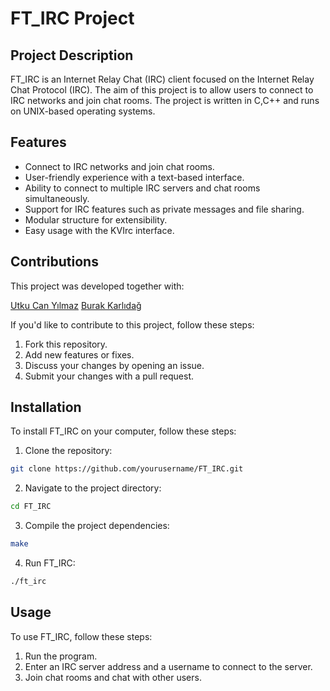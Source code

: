 # FT_IRC Project

## Project Description

FT_IRC is an Internet Relay Chat (IRC) client focused on the Internet Relay Chat Protocol (IRC). The aim of this project is to allow users to connect to IRC networks and join chat rooms. The project is written in C,C++ and runs on UNIX-based operating systems.

## Features

- Connect to IRC networks and join chat rooms.
- User-friendly experience with a text-based interface.
- Ability to connect to multiple IRC servers and chat rooms simultaneously.
- Support for IRC features such as private messages and file sharing.
- Modular structure for extensibility.
- Easy usage with the KVIrc interface.

## Contributions

This project was developed together with:

[Utku Can Yılmaz](https://github.com/UCYLMZ/)
[Burak Karlıdağ](https://github.com/bkarlida/)

If you'd like to contribute to this project, follow these steps:

1. Fork this repository.
2. Add new features or fixes.
3. Discuss your changes by opening an issue.
4. Submit your changes with a pull request.


## Installation

To install FT_IRC on your computer, follow these steps:

1. Clone the repository:

```bash
git clone https://github.com/yourusername/FT_IRC.git
```

2. Navigate to the project directory:

```bash
cd FT_IRC
```

3. Compile the project dependencies:

```bash
make
```

4. Run FT_IRC:

```bash
./ft_irc
```

## Usage

To use FT_IRC, follow these steps:

1. Run the program.
2. Enter an IRC server address and a username to connect to the server.
3. Join chat rooms and chat with other users.

